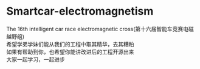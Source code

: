 # Smartcar-electromagnetism
The 16th intelligent car race electromagnetic cross(第十六届智能车竞赛电磁越野组)     
希望学弟学妹们能从我们的工程中取其精华，去其糟粕   
如果有帮助到你，也希望你能讲改进后的工程开源出来   
大家一起学习，一起进步      

